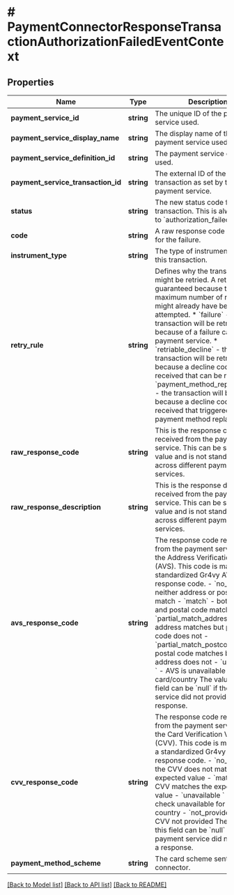 # # PaymentConnectorResponseTransactionAuthorizationFailedEventContext

## Properties

Name | Type | Description | Notes
------------ | ------------- | ------------- | -------------
**payment_service_id** | **string** | The unique ID of the payment service used. | [optional]
**payment_service_display_name** | **string** | The display name of the payment service used. | [optional]
**payment_service_definition_id** | **string** | The payment service definition used. | [optional]
**payment_service_transaction_id** | **string** | The external ID of the transaction as set by the payment service. | [optional]
**status** | **string** | The new status code for the transaction. This is always set to &#x60;authorization_failed&#x60;. | [optional]
**code** | **string** | A raw response code returned for the failure. | [optional]
**instrument_type** | **string** | The type of instrument used for this transaction. | [optional]
**retry_rule** | **string** | Defines why the transaction might be retried. A retry is not guaranteed because the maximum number of retries might already have been attempted.  * &#x60;failure&#x60; - the transaction will be retried because of a failure calling   the payment service. * &#x60;retriable_decline&#x60; - the transaction will be retried because a decline code   was received that can be retried. * &#x60;payment_method_replacement&#x60; - the transaction will be retried because a   decline code was received that triggered a payment method replacement. | [optional]
**raw_response_code** | **string** | This is the response code received from the payment service. This can be set to any value and is not standardized across different payment services. | [optional]
**raw_response_description** | **string** | This is the response description received from the payment service. This can be set to any value and is not standardized across different payment services. | [optional]
**avs_response_code** | **string** | The response code received from the payment service for the Address Verification Check (AVS). This code is mapped to a standardized Gr4vy AVS response code.  - &#x60;no_match&#x60; - neither address or postal code match - &#x60;match&#x60; - both address and postal code match - &#x60;partial_match_address&#x60; - address matches but postal code does not - &#x60;partial_match_postcode&#x60; - postal code matches but address does not - &#x60;unavailable &#x60; - AVS is unavailable for card/country  The value of this field can be &#x60;null&#x60; if the payment service did not provide a response. | [optional]
**cvv_response_code** | **string** | The response code received from the payment service for the Card Verification Value (CVV). This code is mapped to a standardized Gr4vy CVV response code.  - &#x60;no_match&#x60; - the CVV does not match the expected value - &#x60;match&#x60; - the CVV matches the expected value - &#x60;unavailable &#x60; - CVV check unavailable for card our country - &#x60;not_provided &#x60; - CVV not provided  The value of this field can be &#x60;null&#x60; if the payment service did not provide a response. | [optional]
**payment_method_scheme** | **string** | The card scheme sent to the connector. | [optional]

[[Back to Model list]](../../README.md#models) [[Back to API list]](../../README.md#endpoints) [[Back to README]](../../README.md)
